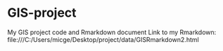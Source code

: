 # GIS-project
My GIS project code and Rmarkdown document
Link to my Rmarkdown:
file:///C:/Users/micge/Desktop/project/data/GISRmarkdown2.html
